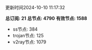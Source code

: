 更新时间2024-10-10 11:17:32

**总订阅: 21**
**总节点: 4790**
**有效节点: 1588**
- ss节点: 384
- trojan节点: 125
- v2ray节点: 1079
